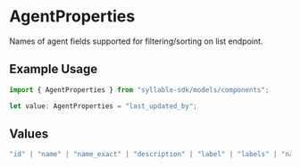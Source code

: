 # AgentProperties

Names of agent fields supported for filtering/sorting on list endpoint.

## Example Usage

```typescript
import { AgentProperties } from "syllable-sdk/models/components";

let value: AgentProperties = "last_updated_by";
```

## Values

```typescript
"id" | "name" | "name_exact" | "description" | "label" | "labels" | "name_description" | "type" | "timezone" | "prompt_id" | "prompt_id_list" | "custom_message_id" | "languages" | "variables" | "prompt_tool_defaults" | "tool_headers" | "updated_at" | "last_updated_by"
```